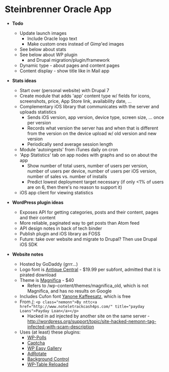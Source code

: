 Steinbrenner Oracle App
=======================

- **Todo**
	- Update launch images
		- Include Oracle logo text
		- Make custom ones instead of Gimp'ed images
	- See below about stats
	- See below about WP plugin
		- and Drupal migration/plugin/framework
	- Dynamic type - about pages and content pages
	- Content display - show title like in Mail app
- **Stats ideas**
	- Start over (personal website) with Drupal 7
	- Create module that adds 'app' content type w/ fields for icons, screenshots, price, App Store link, availability date, ...
	- Complementary iOS library that communicates with the server and uploads statistics
		- Sends iOS version, app version, device type, screen size, ... once per version
		- Records what version the server has and when that is different from the version on the device upload w/ old version and new version
		- Periodically send average session length
	- Module 'autoingests' from iTunes daily on cron
	- 'App Statistics' tab on app nodes with graphs and so on about the app
		- Show number of total users, number of users per version, number of users per device, number of users per iOS version, number of sales vs. number of installs
		- Predict lowest deployment target necessary (if only <1% of users are on 6, then there's no reason to support it)
	- iOS app client for viewing statistics

- **WordPress plugin ideas**
	- Exposes API for getting categories, posts and their content, pages and their content
	- More reliable, paginated way to get posts than Atom feed
	- API design notes in back of tech binder
	- Publish plugin and iOS library as FOSS
	- Future: take over website and migrate to Drupal? Then use Drupal iOS SDK
- **Website notes**
	- Hosted by GoDaddy (grrr...)
	- Logo font is [Antique Central](http://www.myfonts.com/fonts/aboutype/antique-central/) - $19.99 per subfont, admitted that it is pirated download
	- Theme is [Magnifica](http://themeforest.net/item/magnifica-blog-news-magazine-theme/135470) - $40
		- Refers to /wp-content/themes/magnifica_old, which is not Magnifica, and has no results on Google
	- Includes Cufon font [Yanone Kaffeesatz](http://yanone.de/typedesign/kaffeesatz/), which is free
	- From [/](http://oraclenewspaper.com/): `<p class="nemonn">By nttc<a href="http://www.noteletrackcash4ps.com/" title="payday Loans">Payday Loan</a></p>`
		- Hacked in ad injected by another site on the same server - http://wordpress.org/support/topic/site-hacked-nemonn-tag-infected-with-scam-description
	- Uses (at least) these plugins:
		- [WP-Polls](http://wordpress.org/plugins/wp-polls/)
		- [Captcha](http://wordpress.org/plugins/captcha/)
		- [WP Easy Gallery](http://wordpress.org/plugins/wp-easy-gallery/)
		- [AdRotate](http://wordpress.org/plugins/adrotate/)
		- [Background Control](http://wordpress.org/plugins/background-control/)
		- [WP-Table Reloaded](http://wordpress.org/plugins/wp-table-reloaded/)
